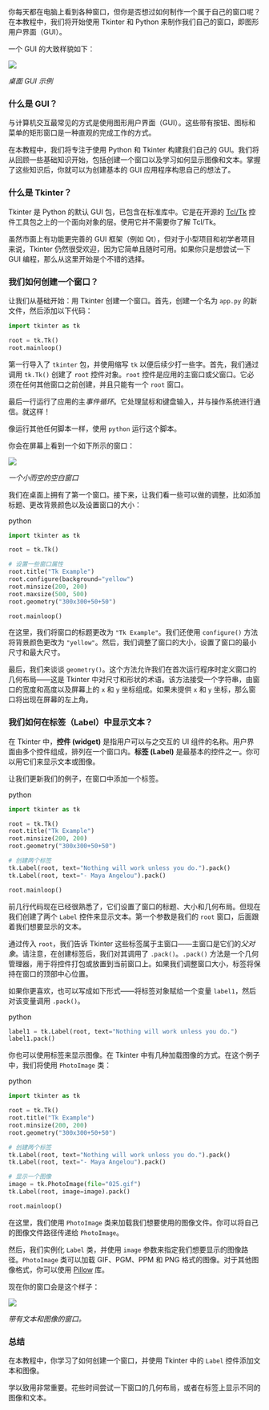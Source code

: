

你每天都在电脑上看到各种窗口，但你是否想过如何制作一个属于自己的窗口呢？在本教程中，我们将开始使用 Tkinter 和 Python 来制作我们自己的窗口，即图形用户界面（GUI）。

一个 GUI 的大致样貌如下：

![](assets/example-desktop-gui.png)

*桌面 GUI 示例*

### 什么是 GUI？

与计算机交互最常见的方式是使用图形用户界面（GUI）。这些带有按钮、图标和菜单的矩形窗口是一种直观的完成工作的方式。

在本教程中，我们将专注于使用 Python 和 Tkinter 构建我们自己的 GUI。我们将从回顾一些基础知识开始，包括创建一个窗口以及学习如何显示图像和文本。掌握了这些知识后，你就可以为创建基本的 GUI 应用程序构思自己的想法了。

### 什么是 Tkinter？

Tkinter 是 Python 的默认 GUI 包，已包含在标准库中。它是在开源的 [Tcl/Tk](https://www.tcl.tk/) 控件工具包之上的一个面向对象的层。使用它并不需要你了解 Tcl/Tk。

虽然市面上有功能更完善的 GUI 框架（例如 Qt），但对于小型项目和初学者项目来说，Tkinter 仍然很受欢迎，因为它简单且随时可用。如果你只是想尝试一下 GUI 编程，那么从这里开始是个不错的选择。


### 我们如何创建一个窗口？

让我们从基础开始：用 Tkinter 创建一个窗口。首先，创建一个名为 `app.py` 的新文件，然后添加以下代码：


```python
import tkinter as tk

root = tk.Tk()
root.mainloop()
```

第一行导入了 `tkinter` 包，并使用缩写 `tk` 以便后续少打一些字。首先，我们通过调用 `tk.Tk()` 创建了 `root` 控件对象。`root` 控件是应用的主窗口或父窗口。它必须在任何其他窗口之前创建，并且只能有一个 `root` 窗口。

最后一行运行了应用的主*事件循环*。它处理鼠标和键盘输入，并与操作系统进行通信。就这样！

像运行其他任何脚本一样，使用 `python` 运行这个脚本。

你会在屏幕上看到一个如下所示的窗口：

![](assets/small-blank-empty-window.png)

*一个小而空的空白窗口*

我们在桌面上拥有了第一个窗口。接下来，让我们看一些可以做的调整，比如添加标题、更改背景颜色以及设置窗口的大小：

python
```python
import tkinter as tk

root = tk.Tk()

# 设置一些窗口属性
root.title("Tk Example")
root.configure(background="yellow")
root.minsize(200, 200)
root.maxsize(500, 500)
root.geometry("300x300+50+50")

root.mainloop()
```

在这里，我们将窗口的标题更改为 `"Tk Example"`。我们还使用 `configure()` 方法将背景颜色更改为 `"yellow"`。然后，我们调整了窗口的大小，设置了窗口的最小尺寸和最大尺寸。

最后，我们来谈谈 `geometry()`。这个方法允许我们在首次运行程序时定义窗口的几何布局——这是 Tkinter 中对尺寸和形状的术语。该方法接受一个字符串，由窗口的宽度和高度以及屏幕上的 `x` 和 `y` 坐标组成。如果未提供 `x` 和 `y` 坐标，那么窗口将出现在屏幕的左上角。

### 我们如何在标签（Label）中显示文本？

在 Tkinter 中，**控件 (widget)** 是指用户可以与之交互的 UI 组件的名称。用户界面由多个控件组成，排列在一个窗口内。**标签 (Label)** 是最基本的控件之一。你可以用它们来显示文本或图像。

让我们更新我们的例子，在窗口中添加一个标签。

python
```python
import tkinter as tk

root = tk.Tk()
root.title("Tk Example")
root.minsize(200, 200)
root.geometry("300x300+50+50")

# 创建两个标签
tk.Label(root, text="Nothing will work unless you do.").pack()
tk.Label(root, text="- Maya Angelou").pack()

root.mainloop()
```

前几行代码现在已经很熟悉了，它们设置了窗口的标题、大小和几何布局。但现在我们创建了两个 `Label` 控件来显示文本。第一个参数是我们的 `root` 窗口，后面跟着我们想要显示的文本。

通过传入 `root`，我们告诉 Tkinter 这些标签属于主窗口——主窗口是它们的*父对象*。请注意，在创建标签后，我们对其调用了 `.pack()`。`.pack()` 方法是一个几何管理器，用于将控件打包或放置到当前窗口上。如果我们调整窗口大小，标签将保持在窗口的顶部中心位置。

如果你更喜欢，也可以写成如下形式——将标签对象赋给一个变量 `label1`，然后对该变量调用 `.pack()`。

python
```python
label1 = tk.Label(root, text="Nothing will work unless you do.")
label1.pack()
```

你也可以使用标签来显示图像。在 Tkinter 中有几种加载图像的方式。在这个例子中，我们将使用 `PhotoImage` 类：

python
```python
import tkinter as tk

root = tk.Tk()
root.title("Tk Example")
root.minsize(200, 200)
root.geometry("300x300+50+50")

# 创建两个标签
tk.Label(root, text="Nothing will work unless you do.").pack()
tk.Label(root, text="- Maya Angelou").pack()

# 显示一个图像
image = tk.PhotoImage(file="025.gif")
tk.Label(root, image=image).pack()

root.mainloop()
```

在这里，我们使用 `PhotoImage` 类来加载我们想要使用的图像文件。你可以将自己的图像文件路径传递给 `PhotoImage`。

然后，我们实例化 `Label` 类，并使用 `image` 参数来指定我们想要显示的图像路径。`PhotoImage` 类可以加载 GIF、PGM、PPM 和 PNG 格式的图像。对于其他图像格式，你可以使用 [Pillow](https://python-pillow.org/) 库。

现在你的窗口会是这个样子：

![](assets/window-with-text-and-image.png)

*带有文本和图像的窗口。*

### 总结

在本教程中，你学习了如何创建一个窗口，并使用 Tkinter 中的 `Label` 控件添加文本和图像。

学以致用非常重要。花些时间尝试一下窗口的几何布局，或者在标签上显示不同的图像和文本。
